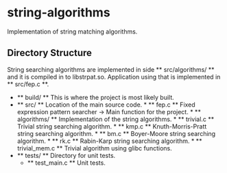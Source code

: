 string-algorithms
=================

Implementation of string matching algorithms.

Directory Structure
-------------------

String searching algorithms are implemented in side ** src/algorithms/ ** and it
is compiled in to libstrpat.so. Application using that is implemented in **
src/fep.c **.

*   ** build/ ** This is where the project is most likely built.
*   ** src/ ** Location of the main source code.
        *   ** fep.c ** Fixed expression pattern searcher -> Main function for the project.
        *   ** algorithms/ ** Implementation of the string algorithms.
            *   ** trivial.c ** Trivial string searching algorithm.
            *   ** kmp.c ** Knuth-Morris-Pratt string searching algorithm.
            *   ** bm.c ** Boyer-Moore string searching algorithm.
            *   ** rk.c ** Rabin-Karp string searching algorithm.
            *   ** trivial_mem.c ** Trivial algorithm using glibc functions.
*   ** tests/ **  Directory for unit tests.
       * ** test_main.c ** Unit tests.
